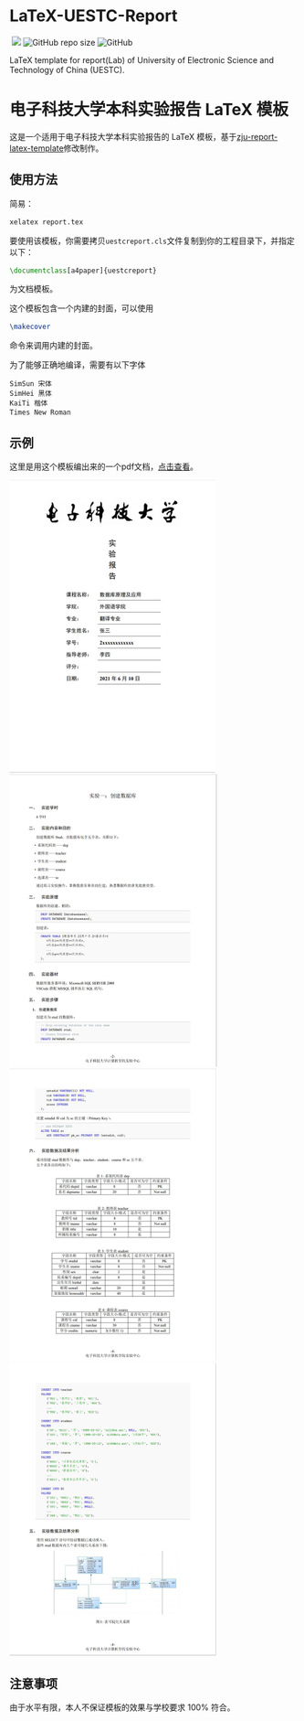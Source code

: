 # LaTeX-UESTC-Report

​	![](https://img.shields.io/badge/language-Tex-yellowgreen.svg)	![GitHub repo size](https://img.shields.io/github/repo-size/skykeyjoker/LaTex-UESTC-Report)	![GitHub](https://img.shields.io/github/license/Shincey/ChineseLatexTemplate)

LaTeX template for report(Lab) of University of Electronic Science and Technology of China (UESTC).

# 电子科技大学本科实验报告 LaTeX 模板

这是一个适用于电子科技大学本科实验报告的 LaTeX 模板，基于[zju-report-latex-template](https://github.com/megrxu/zju-report-latex-template)修改制作。

## 使用方法

简易：

```sh
xelatex report.tex
```

要使用该模板，你需要拷贝`uestcreport.cls`文件复制到你的工程目录下，并指定以下：

```tex
\documentclass[a4paper]{uestcreport}
```

为文档模板。

这个模板包含一个内建的封面，可以使用

```tex
\makecover
```

命令来调用内建的封面。

为了能够正确地编译，需要有以下字体

```
SimSun 宋体
SimHei 黑体
KaiTi 楷体
Times New Roman
```



## 示例

这里是用这个模板编出来的一个pdf文档，[点击查看](report.pdf)。

<img src="screenshots/1.jpg" style="zoom:50%;" />

<img src="screenshots/2.jpg" style="zoom:50%;" />

<img src="screenshots/3.jpg" style="zoom:50%;" />

<img src="screenshots/4.jpg" style="zoom:50%;" />

## 注意事项

由于水平有限，本人不保证模板的效果与学校要求 100% 符合。
